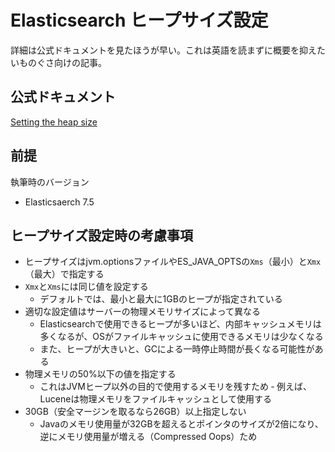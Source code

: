 # Elasticsearch ヒープサイズ設定

詳細は公式ドキュメントを見たほうが早い。これは英語を読まずに概要を抑えたいものぐさ向けの記事。

## 公式ドキュメント

[Setting the heap size](https://www.elastic.co/guide/en/elasticsearch/reference/current/heap-size.html)

## 前提

執筆時のバージョン
- Elasticsaerch 7.5

## ヒープサイズ設定時の考慮事項

- ヒープサイズはjvm.optionsファイルやES_JAVA_OPTSの`Xms`（最小）と`Xmx`（最大）で指定する
- `Xmx`と`Xms`には同じ値を設定する
    - デフォルトでは、最小と最大に1GBのヒープが指定されている
- 適切な設定値はサーバーの物理メモリサイズによって異なる
    - Elasticsearchで使用できるヒープが多いほど、内部キャッシュメモリは多くなるが、OSがファイルキャッシュに使用できるメモリは少なくなる
    - また、ヒープが大きいと、GCによる一時停止時間が長くなる可能性がある
- 物理メモリの50%以下の値を指定する
    - これはJVMヒープ以外の目的で使用するメモリを残すため
    ‐ 例えば、Luceneは物理メモリをファイルキャッシュとして使用する
- 30GB（安全マージンを取るなら26GB）以上指定しない
    - Javaのメモリ使用量が32GBを超えるとポインタのサイズが2倍になり、逆にメモリ使用量が増える（Compressed Oops）ため
